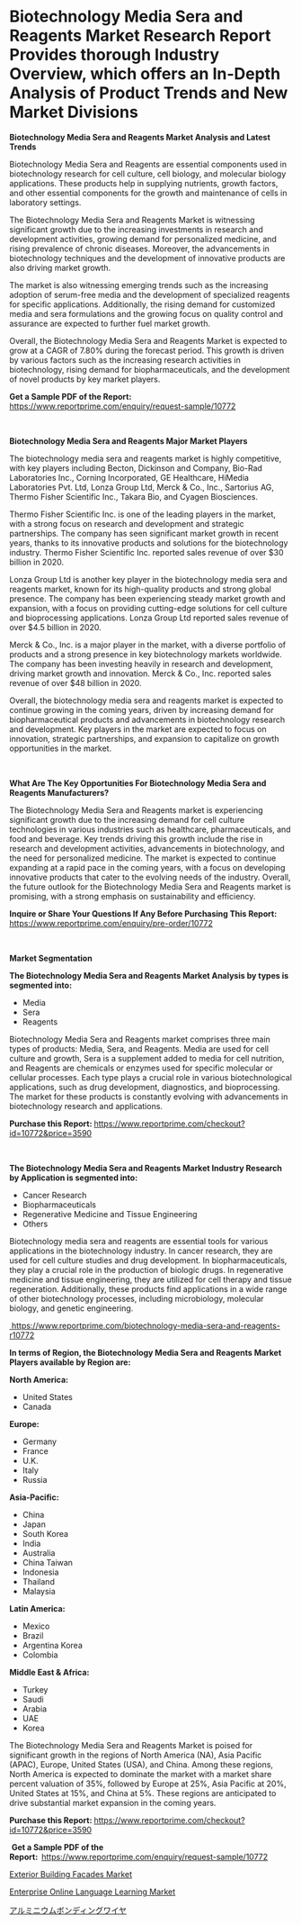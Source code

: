 <p><h1>Biotechnology Media Sera and Reagents Market Research Report Provides thorough Industry Overview, which offers an In-Depth Analysis of Product Trends and New Market Divisions</h1></p><p><strong>Biotechnology Media Sera and Reagents Market Analysis and Latest Trends</strong></p>
<p><p>Biotechnology Media Sera and Reagents are essential components used in biotechnology research for cell culture, cell biology, and molecular biology applications. These products help in supplying nutrients, growth factors, and other essential components for the growth and maintenance of cells in laboratory settings.</p><p>The Biotechnology Media Sera and Reagents Market is witnessing significant growth due to the increasing investments in research and development activities, growing demand for personalized medicine, and rising prevalence of chronic diseases. Moreover, the advancements in biotechnology techniques and the development of innovative products are also driving market growth.</p><p>The market is also witnessing emerging trends such as the increasing adoption of serum-free media and the development of specialized reagents for specific applications. Additionally, the rising demand for customized media and sera formulations and the growing focus on quality control and assurance are expected to further fuel market growth.</p><p>Overall, the Biotechnology Media Sera and Reagents Market is expected to grow at a CAGR of 7.80% during the forecast period. This growth is driven by various factors such as the increasing research activities in biotechnology, rising demand for biopharmaceuticals, and the development of novel products by key market players.</p></p>
<p><strong>Get a Sample PDF of the Report:&nbsp;</strong> <a href="https://www.reportprime.com/enquiry/request-sample/10772">https://www.reportprime.com/enquiry/request-sample/10772</a></p>
<p>&nbsp;</p>
<p><strong>Biotechnology Media Sera and Reagents Major Market Players</strong></p>
<p><p>The biotechnology media sera and reagents market is highly competitive, with key players including Becton, Dickinson and Company, Bio-Rad Laboratories Inc., Corning Incorporated, GE Healthcare, HiMedia Laboratories Pvt. Ltd, Lonza Group Ltd, Merck & Co., Inc., Sartorius AG, Thermo Fisher Scientific Inc., Takara Bio, and Cyagen Biosciences.</p><p>Thermo Fisher Scientific Inc. is one of the leading players in the market, with a strong focus on research and development and strategic partnerships. The company has seen significant market growth in recent years, thanks to its innovative products and solutions for the biotechnology industry. Thermo Fisher Scientific Inc. reported sales revenue of over $30 billion in 2020.</p><p>Lonza Group Ltd is another key player in the biotechnology media sera and reagents market, known for its high-quality products and strong global presence. The company has been experiencing steady market growth and expansion, with a focus on providing cutting-edge solutions for cell culture and bioprocessing applications. Lonza Group Ltd reported sales revenue of over $4.5 billion in 2020.</p><p>Merck & Co., Inc. is a major player in the market, with a diverse portfolio of products and a strong presence in key biotechnology markets worldwide. The company has been investing heavily in research and development, driving market growth and innovation. Merck & Co., Inc. reported sales revenue of over $48 billion in 2020.</p><p>Overall, the biotechnology media sera and reagents market is expected to continue growing in the coming years, driven by increasing demand for biopharmaceutical products and advancements in biotechnology research and development. Key players in the market are expected to focus on innovation, strategic partnerships, and expansion to capitalize on growth opportunities in the market.</p></p>
<p>&nbsp;</p>
<p><strong>What Are The Key Opportunities For Biotechnology Media Sera and Reagents Manufacturers?</strong></p>
<p><p>The Biotechnology Media Sera and Reagents market is experiencing significant growth due to the increasing demand for cell culture technologies in various industries such as healthcare, pharmaceuticals, and food and beverage. Key trends driving this growth include the rise in research and development activities, advancements in biotechnology, and the need for personalized medicine. The market is expected to continue expanding at a rapid pace in the coming years, with a focus on developing innovative products that cater to the evolving needs of the industry. Overall, the future outlook for the Biotechnology Media Sera and Reagents market is promising, with a strong emphasis on sustainability and efficiency.</p></p>
<p><strong>Inquire or Share Your Questions If Any Before Purchasing This Report:</strong> <a href="https://www.reportprime.com/enquiry/pre-order/10772">https://www.reportprime.com/enquiry/pre-order/10772</a></p>
<p>&nbsp;</p>
<p><strong>Market Segmentation</strong></p>
<p><strong>The Biotechnology Media Sera and Reagents Market Analysis by types is segmented into:</strong></p>
<p><ul><li>Media</li><li>Sera</li><li>Reagents</li></ul></p>
<p><p>Biotechnology Media Sera and Reagents market comprises three main types of products: Media, Sera, and Reagents. Media are used for cell culture and growth, Sera is a supplement added to media for cell nutrition, and Reagents are chemicals or enzymes used for specific molecular or cellular processes. Each type plays a crucial role in various biotechnological applications, such as drug development, diagnostics, and bioprocessing. The market for these products is constantly evolving with advancements in biotechnology research and applications.</p></p>
<p><strong>Purchase this Report:&nbsp;</strong><a href="https://www.reportprime.com/checkout?id=10772&price=3590">https://www.reportprime.com/checkout?id=10772&price=3590</a></p>
<p>&nbsp;</p>
<p><strong>The Biotechnology Media Sera and Reagents Market Industry Research by Application is segmented into:</strong></p>
<p><ul><li>Cancer Research</li><li>Biopharmaceuticals</li><li>Regenerative Medicine and Tissue Engineering</li><li>Others</li></ul></p>
<p><p>Biotechnology media sera and reagents are essential tools for various applications in the biotechnology industry. In cancer research, they are used for cell culture studies and drug development. In biopharmaceuticals, they play a crucial role in the production of biologic drugs. In regenerative medicine and tissue engineering, they are utilized for cell therapy and tissue regeneration. Additionally, these products find applications in a wide range of other biotechnology processes, including microbiology, molecular biology, and genetic engineering.</p></p>
<p><a href="https://www.reportprime.com/biotechnology-media-sera-and-reagents-r10772">&nbsp;https://www.reportprime.com/biotechnology-media-sera-and-reagents-r10772</a></p>
<p><strong>In terms of Region, the Biotechnology Media Sera and Reagents Market Players available by Region are:</strong></p>
<p>
    <p> <strong> North America: </strong>
        <ul>
            <li>United States</li>
            <li>Canada</li>
        </ul>
        </p> 
    <p> <strong> Europe: </strong>
        <ul>
            <li>Germany</li>
            <li>France</li>
            <li>U.K.</li>
            <li>Italy</li>
            <li>Russia</li>
        </ul>
        </p> 
    <p> <strong> Asia-Pacific: </strong>
        <ul>
            <li>China</li>
            <li>Japan</li>
            <li>South Korea</li>
            <li>India</li>
            <li>Australia</li>
            <li>China Taiwan</li>
            <li>Indonesia</li>
            <li>Thailand</li>
            <li>Malaysia</li>
        </ul>
        </p> 
    <p> <strong> Latin America: </strong>
        <ul>
            <li>Mexico</li>
            <li>Brazil</li>
            <li>Argentina Korea</li>
            <li>Colombia</li>
        </ul>
        </p> 
    <p> <strong> Middle East & Africa: </strong>
        <ul>
            <li>Turkey</li>
            <li>Saudi</li>
            <li>Arabia</li>
            <li>UAE</li>
            <li>Korea</li>
        </ul>
    </p>
    </p>
<p><p>The Biotechnology Media Sera and Reagents Market is poised for significant growth in the regions of North America (NA), Asia Pacific (APAC), Europe, United States (USA), and China. Among these regions, North America is expected to dominate the market with a market share percent valuation of 35%, followed by Europe at 25%, Asia Pacific at 20%, United States at 15%, and China at 5%. These regions are anticipated to drive substantial market expansion in the coming years.</p></p>
<p><strong>Purchase this Report: </strong><a href="https://www.reportprime.com/checkout?id=10772&price=3590">https://www.reportprime.com/checkout?id=10772&price=3590</a></p>
<p>&nbsp;<strong>Get a Sample PDF of the Report:&nbsp;&nbsp;</strong><a href="https://www.reportprime.com/enquiry/request-sample/10772">https://www.reportprime.com/enquiry/request-sample/10772</a></p>
<p><strong></strong></p>
<p><p><a href="https://view.publitas.com/reportprime-1/exterior-building-facades-market-a-global-and-regional-analysis-focus-on-end-user-product-and-region-analysis-and-forecast-2024-2031/">Exterior Building Facades Market</a></p><p><a href="https://view.publitas.com/reportprime-1/enterprise-online-language-learning-market-size-share-trends-analysis-report-by-product-on-premise-cloud-platforms-and-segment-forecasts-2024-2031/">Enterprise Online Language Learning Market</a></p><p><a href="https://github.com/sghwr779811674/Market-Research-Report-List-3/blob/main/154944599528.md">アルミニウムボンディングワイヤ</a></p></p>